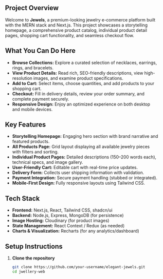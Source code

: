 ## Project Overview

Welcome to **Jewels**, a premium-looking jewelry e-commerce platform built with the MERN stack and Next.js. This project showcases a storytelling homepage, a comprehensive product catalog, individual product detail pages, shopping cart functionality, and seamless checkout flow.

## What You Can Do Here

- **Browse Collections:** Explore a curated selection of necklaces, earrings, rings, and bracelets.  
- **View Product Details:** Read rich, SEO-friendly descriptions, view high-resolution images, and examine product specifications.  
- **Add to Cart:** Select items, choose quantities, and add products to your shopping cart.  
- **Checkout:** Fill in delivery details, review your order summary, and complete payment securely.  
- **Responsive Design:** Enjoy an optimized experience on both desktop and mobile devices.

## Key Features

- **Storytelling Homepage:** Engaging hero section with brand narrative and featured products.  
- **All Products Page:** Grid layout displaying all available jewelry pieces with filters and sorting.  
- **Individual Product Pages:** Detailed descriptions (150–200 words each), technical specs, and image gallery.  
- **User-Friendly Cart:** Editable cart with real-time price updates.  
- **Delivery Form:** Collects user shipping information with validation.  
- **Payment Integration:** Secure payment handling (stubbed or integrated).  
- **Mobile-First Design:** Fully responsive layouts using Tailwind CSS.

## Tech Stack

- **Frontend:** Next.js, React, Tailwind CSS, shadcn/ui  
- **Backend:** Node.js, Express, MongoDB (for persistence)  
- **Image Hosting:** Cloudinary (for product images)  
- **State Management:** React Context / Redux (as needed)  
- **Charts & Visualization:** Recharts (for any analytics/dashboard)

## Setup Instructions

1. **Clone the repository**  
   ```bash
   git clone https://github.com/your-username/elegant-jewels.git
   cd jwellery-web


